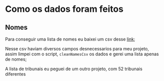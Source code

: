 # Como os dados foram feitos

## Nomes

Para conseguir uma lista de nomes eu baixei um csv desse [link](https://brasil.io/dataset/genero-nomes/nomes);

Nesse csv haviam diversos campos desnecessarios para meu projeto, assim limpei com o script, `cleanNamesCsv` os dados e gerei uma lista apenas de nomes;

A lista de tribunais eu peguei de um outro projeto, com 52 tribunais diferentes
